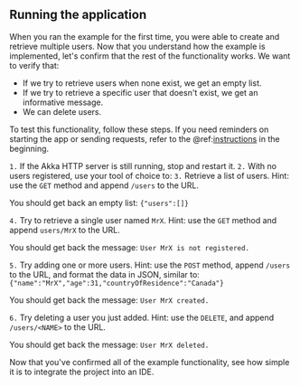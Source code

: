Running the application
-----------------------

When you ran the example for the first time, you were able to create and retrieve multiple users.
 Now that you understand how the example is implemented, let's confirm that the rest of the
 functionality works. We want to verify that:

* If we try to retrieve users when none exist, we get an empty list.
* If we try to retrieve a specific user that doesn't exist, we get an informative message.
* We can delete users.

To test this functionality, follow these steps. If you need reminders on starting the app
 or sending requests, refer to the @ref:[instructions](index.md#exercising-the-example) in the beginning.

`1.` If the Akka HTTP server is still running, stop and restart it.
`2.` With no users registered, use your tool of choice to:
`3.` Retrieve a list of users. Hint: use the `GET` method and append `/users` to the URL.

You should get back an empty list: `{"users":[]}`

`4.` Try to retrieve a single user named `MrX`. Hint: use the `GET` method and append
`users/MrX` to the URL.

You should get back the message: `User MrX is not registered.`

`5.` Try adding one or more users. Hint: use the `POST` method, append `/users` to the
URL, and format the data in JSON, similar to: `{"name":"MrX","age":31,"countryOfResidence":"Canada"}`

You should get back the message: `User MrX created.`

`6.` Try deleting a user you just added. Hint: use the `DELETE`, and append `/users/<NAME>` to the URL.

You should get back the message: `User MrX deleted.`

Now that you've confirmed all of the example functionality, see how simple it is to integrate
the project into an IDE.
